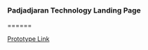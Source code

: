 ### Padjadjaran Technology Landing Page

======

[Prototype Link](https://naufal151.github.io/padtech-landing/)